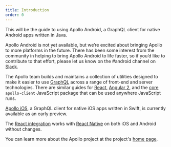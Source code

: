 ```yaml
---
title: Introduction
order: 0
---
```


This will be the guide to using Apollo Android, a GraphQL client for native Android apps written in Java.

Apollo Android is not yet available, but we’re excited about bringing Apollo to more platforms in the future. There has been some interest from the community in helping to bring Apollo Android to life faster, so if you’d like to contribute to that effort, please let us know on the #android channel on [Slack](http://apollostack.com/#slack).

The Apollo team builds and maintains a collection of utilities designed to make it easier to use [GraphQL](http://graphql.org) across a range of front-end and server technologies. There are similar guides for [React](/react), [Angular 2](/angular2), and the [core](/core) `apollo-client` JavaScript package that can be used anywhere JavaScript runs.

[Apollo iOS](https://github.com/apollostack/apollo-ios), a GraphQL client for native iOS apps written in Swift, is currently available as an early preview.

The [React integration](/react) works with [React Native](https://facebook.github.io/react-native/) on both iOS and Android without changes.

You can learn more about the Apollo project at the project's [home page](http://apollostack.com).
